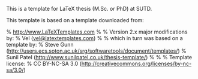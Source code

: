 This is a template for LaTeX thesis (M.Sc. or PhD) at SUTD.

This template is based on a template downloaded from:

% http://www.LaTeXTemplates.com
%
% Version 2.x major modifications by:
% Vel (vel@latextemplates.com)
%
% which in turn was based on a template by:
% Steve Gunn (http://users.ecs.soton.ac.uk/srg/softwaretools/document/templates/)
% Sunil Patel (http://www.sunilpatel.co.uk/thesis-template/)
% 
%
% Template license:
% CC BY-NC-SA 3.0 (http://creativecommons.org/licenses/by-nc-sa/3.0/)
